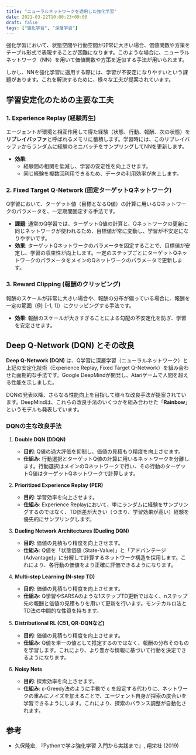 ```yaml
---
title: "ニューラルネットワークを適用した強化学習"
date: 2021-03-22T10:00:23+09:00
draft: false
tags: ["強化学習", "深層学習"] 
---
```

<!--more-->
強化学習において、状態空間や行動空間が非常に大きい場合、価値関数や方策をテーブル形式で表現することが困難になります。このような場合に、ニューラルネットワーク（NN）を用いて価値関数や方策を近似する手法が用いられます。

しかし、NNを強化学習に適用する際には、学習が不安定になりやすいという課題があります。これを解決するために、様々な工夫が提案されています。

## 学習安定化のための主要な工夫

### 1. Experience Replay (経験再生)

エージェントが環境と相互作用して得た経験（状態、行動、報酬、次の状態）を**リプレイバッファ**と呼ばれるメモリに蓄積します。学習時には、このリプレイバッファからランダムに経験のミニバッチをサンプリングしてNNを更新します。

-   **効果**:
    -   経験間の相関を低減し、学習の安定性を向上させます。
    -   同じ経験を複数回利用できるため、データの利用効率が向上します。

### 2. Fixed Target Q-Network (固定ターゲットQネットワーク)

Q学習において、ターゲット値（目標となるQ値）の計算に用いるQネットワークのパラメータを、一定期間固定する手法です。

-   **課題**: 通常のQ学習では、ターゲットQ値の計算と、Qネットワークの更新に同じネットワークが使われるため、目標値が常に変動し、学習が不安定になりやすいです。
-   **効果**: ターゲットQネットワークのパラメータを固定することで、目標値が安定し、学習の収束性が向上します。一定のステップごとにターゲットQネットワークのパラメータをメインのQネットワークのパラメータで更新します。

### 3. Reward Clipping (報酬のクリッピング)

報酬のスケールが非常に大きい場合や、報酬の分布が偏っている場合に、報酬を一定の範囲（例: [-1, 1]）にクリッピングする手法です。

-   **効果**: 報酬のスケールが大きすぎることによる勾配の不安定化を防ぎ、学習を安定させます。

## Deep Q-Network (DQN) とその改良

**Deep Q-Network (DQN)** は、Q学習に深層学習（ニューラルネットワーク）と上記の安定化技術（Experience Replay, Fixed Target Q-Network）を組み合わせた画期的な手法です。Google DeepMindが開発し、Atariゲームで人間を超える性能を示しました。

DQNの発表以降、さらなる性能向上を目指して様々な改良手法が提案されています。DeepMindは、これらの改良手法のいくつかを組み合わせた「**Rainbow**」というモデルも発表しています。

### DQNの主な改良手法

1.  **Double DQN (DDQN)**
    -   **目的**: Q値の過大評価を抑制し、価値の見積もり精度を向上させます。
    -   **仕組み**: 行動選択とターゲットQ値の計算に用いるネットワークを分離します。行動選択はメインのQネットワークで行い、その行動のターゲットQ値はターゲットQネットワークで計算します。

2.  **Prioritized Experience Replay (PER)**
    -   **目的**: 学習効率を向上させます。
    -   **仕組み**: Experience Replayにおいて、単にランダムに経験をサンプリングするのではなく、TD誤差が大きい（つまり、学習効果が高い）経験を優先的にサンプリングします。

3.  **Dueling Network Architectures (Dueling DQN)**
    -   **目的**: 価値の見積もり精度を向上させます。
    -   **仕組み**: Q値を「状態価値 (State-Value)」と「アドバンテージ (Advantage)」に分解して計算するネットワーク構造を採用します。これにより、各行動の価値をより正確に評価できるようになります。

4.  **Multi-step Learning (N-step TD)**
    -   **目的**: 価値の見積もり精度を向上させます。
    -   **仕組み**: Q学習やSARSAのような1ステップTD更新ではなく、nステップ先の報酬と価値の見積もりを用いて更新を行います。モンテカルロ法とTD法の中間的な性質を持ちます。

5.  **Distributional RL (C51, QR-DQNなど)**
    -   **目的**: 価値の見積もり精度を向上させます。
    -   **仕組み**: Q値を単一の値として推定するのではなく、報酬の分布そのものを学習します。これにより、より豊かな情報に基づいて行動を決定できるようになります。

6.  **Noisy Nets**
    -   **目的**: 探索効率を向上させます。
    -   **仕組み**: ε-Greedy法のように手動で ε を設定する代わりに、ネットワークの重みにノイズを加えることで、エージェント自身が探索の度合いを学習できるようにします。これにより、探索のバランス調整が自動化されます。

## 参考
-   久保隆宏, 『Pythonで学ぶ強化学習 入門から実践まで』, 翔栄社 (2019)
